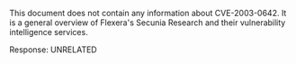 This document does not contain any information about CVE-2003-0642. It is a general overview of Flexera's Secunia Research and their vulnerability intelligence services.

Response: UNRELATED